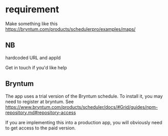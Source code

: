 # requirement

Make something like this https://bryntum.com/products/schedulerpro/examples/maps/

## NB

hardcoded URL and appId

Get in touch if you'd like help

## Bryntum

The app uses a trial version of the Bryntum schedule. To install it, you may need to register at bryntum. See https://www.bryntum.com/products/scheduler/docs/#Grid/guides/npm-repository.md#repository-access

If you are implementing this into a production app, you will obviously need to get access to the paid version.
